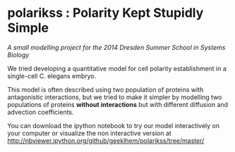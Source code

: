 polarikss : Polarity Kept Stupidly Simple
==========================================
*A small modelling project for the 2014 Dresden Summer School in Systems Biology*

We tried developing a quantitative model for cell polarity
establishment in a single-cell C. elegans embryo.

This model is often described using two population of proteins with
antagonistic interactions, but we tried to make it simpler by
modelling two populations of proteins **without interactions** but with
different diffusion and advection coefficients.


You can download the ipython notebook to try our model interactively
on your computer or visualize the non interactive version at
http://nbviewer.ipython.org/github/geeklhem/polarikss/tree/master/